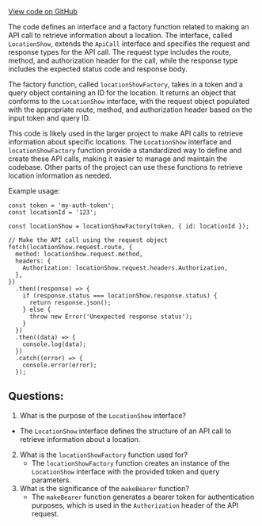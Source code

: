 [View code on GitHub](https://github.com/technologiestiftung/kulturdaten-frontend/blob/master/lib/api/routes/location/show.ts)

The code defines an interface and a factory function related to making an API call to retrieve information about a location. The interface, called `LocationShow`, extends the `ApiCall` interface and specifies the request and response types for the API call. The request type includes the route, method, and authorization header for the call, while the response type includes the expected status code and response body.

The factory function, called `locationShowFactory`, takes in a token and a query object containing an ID for the location. It returns an object that conforms to the `LocationShow` interface, with the request object populated with the appropriate route, method, and authorization header based on the input token and query ID.

This code is likely used in the larger project to make API calls to retrieve information about specific locations. The `LocationShow` interface and `locationShowFactory` function provide a standardized way to define and create these API calls, making it easier to manage and maintain the codebase. Other parts of the project can use these functions to retrieve location information as needed.

Example usage:

```
const token = 'my-auth-token';
const locationId = '123';

const locationShow = locationShowFactory(token, { id: locationId });

// Make the API call using the request object
fetch(locationShow.request.route, {
  method: locationShow.request.method,
  headers: {
    Authorization: locationShow.request.headers.Authorization,
  },
})
  .then((response) => {
    if (response.status === locationShow.response.status) {
      return response.json();
    } else {
      throw new Error('Unexpected response status');
    }
  })
  .then((data) => {
    console.log(data);
  })
  .catch((error) => {
    console.error(error);
  });
```
## Questions: 
 1. What is the purpose of the `LocationShow` interface?
   - The `LocationShow` interface defines the structure of an API call to retrieve information about a location.
2. What is the `locationShowFactory` function used for?
   - The `locationShowFactory` function creates an instance of the `LocationShow` interface with the provided token and query parameters.
3. What is the significance of the `makeBearer` function?
   - The `makeBearer` function generates a bearer token for authentication purposes, which is used in the `Authorization` header of the API request.